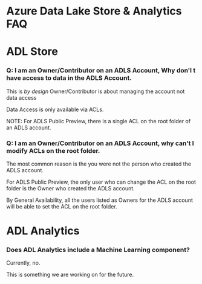 # Azure Data Lake Store & Analytics FAQ

# ADL Store


### Q: I am an Owner/Contributor on an ADLS Account, Why don'I t have access to data in the ADLS Account.

This is *by design* Owner/Contributor is about managing the account not data access

Data Access is only available via ACLs. 

NOTE: For ADLS Public Preview, there is a single ACL on the root folder of an ADLS account.


### Q: I am an Owner/Contributor on an ADLS Account, why can't I modify ACLs on the root folder.

The most common reason is the you were not the person who created the ADLS account.

For ADLS Public Preview, the only user who can change the ACL on the root folder is the Owner who created the ADLS account.

By General Availability, all the users listed as Owners for the ADLS account will be able to set the ACL on the root folder.



# ADL Analytics



### Does ADL Analytics include a Machine Learning component?

Currently, no.

This is something we are working on for the future.


